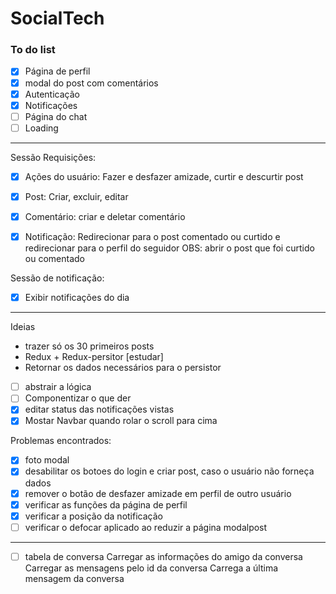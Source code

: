 # SocialTech

### **To do list**

- [x] Página de perfil
- [x] modal do post com comentários
- [x] Autenticação
- [x] Notificações
- [ ] Página do chat
- [ ] Loading

----
Sessão Requisições:

- [x] Ações do usuário:
Fazer e desfazer amizade, curtir e descurtir post

- [x] Post:
Criar, excluir, editar

- [x] Comentário:
criar e deletar comentário

- [x] Notificação:
Redirecionar para o post comentado ou curtido e redirecionar para o perfil do seguidor
OBS: abrir o post que foi curtido ou comentado

Sessão de notificação:

- [x] Exibir notificações do dia


---
Ideias

- trazer só os 30 primeiros posts
- Redux + Redux-persitor [estudar]
- Retornar os dados necessários para o persistor
- [ ] abstrair a lógica
- [ ] Componentizar o que der
- [x] editar status das notificações vistas
- [x] Mostar Navbar quando rolar o scroll para cima

Problemas encontrados:

- [x] foto modal
- [x] desabilitar os botoes do login e criar post, caso o usuário não forneça dados
- [x] remover o botão de desfazer amizade em perfil de outro usuário
- [x] verificar as funções da página de perfil
- [x] verificar a posição da notificação
- [ ] verificar o defocar aplicado ao reduzir a página modalpost

---------------------------------------------------------------------

- [ ]  tabela de conversa
Carregar as informações do amigo da conversa
Carregar as mensagens pelo id da conversa
Carrega a última mensagem da conversa


<!--

<div
  className={`flex flex-col justify-between ${
    picturePath ? 'w-[36%]' : 'w-full rounded-xl'
  } h-full overflow-hidden dark:bg-gray-700 bg-gray-100 rounded-r-2xl`}
>
  <div className="w-full pb-20 relative">
    <div className="bg-white dark:bg-gray-800 sticky top-0 w-full">
      <div className="w-full flex items-center gap-2 px-2 py-4">
        <UserImage
          image={post.userPicturePath}
          className="w-16 h-16 rounded-full"
          alt="user"
        />
        <h2 className=" text-gray-800 dark:text-gray-50">
          {post.firstName}
        </h2>
      </div>
      {description?.length > 200 ? (
        <div>
          <p className={`${viewMore ? 'h-auto' : 'h-[62px]'} px-2 text-gray-800 dark:text-gray-50`}>
            {description}
          </p>
          <div className="flex justify-end items-center">
            <div className="flex justify-end items-center pt-2 hover:text-sky-600 text-sky-400 cursor-pointer">
              <span
                onClick={() => setViewMore(!viewMore)}
                aria-hidden="true"
              >
                {!viewMore ? 'ver mais' : 'ver menos'}
              </span>
              {!viewMore ? <ChevronDown /> : <ChevronUp />}
            </div>
          </div>
        </div>
      ) : (
        <p className="px-2 text-gray-800 dark:text-gray-50">
          {description}
        </p>
      )}
      {/* actions */}
      <div className="flex justify-between gap-2 p-2 text-gray-200">
        {isLiked ? (
          <Heart
            className="cursor-pointer text-sky-500 fill-sky-500"
            onClick={handleRemoveLike}
          />
        ) : (
          <Heart
            className="cursor-pointer text-gray-600 dark:text-gray-200"
            onClick={handleLike}
          />
        )}
        <Share2 />
      </div>
    </div>

    <div
      className="w-full min-h-[100vh] flex flex-col bg-gray-50 dark:bg-gray-500"
    >
      <div className="min-h-screen px-2 text-gray-600 dark:text-gray-50 overflow-y-auto">
        {allComments.map(({
          id, friendId, comment, firstName, userPicturePath,
        }) => (
          <Comments
            key={id}
            id={id}
            friendId={friendId}
            firstName={firstName}
            postId={postId}
            getComments={getComments}
            image={`${
              import.meta.env.VITE_NODE_API_URL
            }/assets/${userPicturePath}`}
            text={comment}
          />
        ))}
      </div>
    </div>
  </div>

  <div className={`${post.picturePath ? 'absolute w-[36%]' : 'absolute w-full'} flex flex-col bottom-0`}>
    <div className="flex justify-between gap-2 items-center bg-white dark:bg-gray-800 px-2 rounded-br-xl">
      <UserImage
        size="14"
        image={user.picturePath}
        alt=""
      />
      <Textarea
        type="text"
        rounded="rounded-full"
        value={addCommnets}
        onKeyDown={handleKeyComment}
        onChange={(event) => setAddComments(event.target.value)}
        placeholder="What's on your mind..."
      >
        {addCommnets}
      </Textarea>
      <Send
        onClick={handleAddComments}
        className="w-8 h-8 cursor-pointer text-gray-500 dark:text-gray-50 hover:text-gray-800 hover:dark:text-gray-100 rotate-45 mr-2"
      />
    </div>
  </div>
</div>

-->
